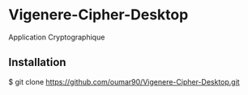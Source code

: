 # Vigenere-Cipher-Desktop
Application Cryptographique 

## Installation
$ git clone https://github.com/oumar90/Vigenere-Cipher-Desktop.git
